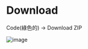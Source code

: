 # Download
Code(綠色的) -> Download ZIP

![image](https://user-images.githubusercontent.com/86390353/150172280-d646fc7c-2625-4640-ac62-e28c21574c0c.png)
